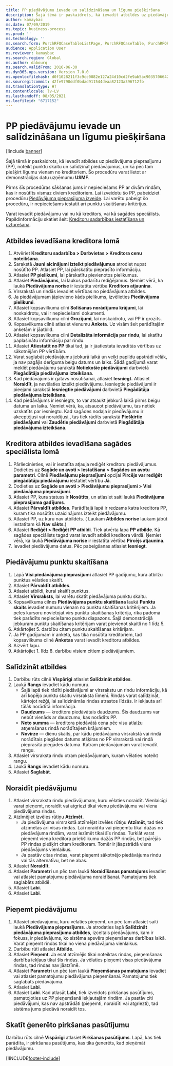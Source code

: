 ```yaml
---
title: PP piedāvājumu ievade un salīdzināšana un līgumu piešķiršana
description: Šajā tēmā ir paskaidrots, kā ievadīt atbildes uz piedāvājuma pieprasījumu (PP), noteikt punktu skaitu un salīdzināt piedāvājumus, un kā pēc tam piešķirt līgumu vienam no kreditoriem.
author: kamaybac
ms.date: 07/09/2019
ms.topic: business-process
ms.prod: ''
ms.technology: ''
ms.search.form: PurchRFQCaseTableListPage, PurchRFQCaseTable, PurchRFQReplyTable, PurchRFQCompare, PurchRFQEditLines, PurchRFQEditLinesParameters, PurchTable, PurchTablePart, PurchRFQCompareLinePrices, PurchRFQCompareRFQ
audience: Application User
ms.reviewer: kamaybac
ms.search.region: Global
ms.author: dabourq
ms.search.validFrom: 2016-06-30
ms.dyn365.ops.version: Version 7.0.0
ms.openlocfilehash: d0f1028211f3c9cc0082e127a24d10cd2fe9ab5ac903570664233b10e5737bee
ms.sourcegitcommit: 42fe9790ddf0bdad911544deaa82123a396712fb
ms.translationtype: HT
ms.contentlocale: lv-LV
ms.lasthandoff: 08/05/2021
ms.locfileid: "6717152"
---
```

# <a name="enter-and-compare-rfq-bids-and-award-contracts"></a>PP piedāvājumu ievade un salīdzināšana un līgumu piešķiršana

[!include [banner](../../includes/banner.md)]

Šajā tēmā ir paskaidrots, kā ievadīt atbildes uz piedāvājuma pieprasījumu (PP), noteikt punktu skaitu un salīdzināt piedāvājumus, un kā pēc tam piešķirt līgumu vienam no kreditoriem. Šo procedūru varat lietot ar demonstrācijas datu uzņēmumu **USMF**.

Pirms šīs procedūras sākšanas jums ir nepieciešams PP ar divām rindām, kas ir nosūtīts vismaz diviem kreditoriem. Lai izveidotu šo PP, pabeidziet procedūru [Piedāvājuma pieprasījuma izveide](create-request-quotation.md). Lai varētu pabeigt šo procedūru, ir nepieciešams iestatīt arī punktu skaitīšanas kritērijus.

Varat ievadīt piedāvājumu vai nu kā kreditors, vai kā sagādes speciālists. Papildinformāciju skatiet šeit: [Kreditoru sadarbības iestatīšana un uzturēšana](../set-up-maintain-vendor-collaboration.md).

## <a name="enter-a-reply-as-a-vendor"></a>Atbildes ievadīšana kreditora lomā

1. Atvēriet **Kreditoru sadarbība \> Darbvietas \> Kreditora cenu noteikšana**.
2. Sarakstā **Jauni aicinājumi izteikt piedāvājumus** atrodiet nupat nosūtīto PP. Atlasiet PP, lai pārskatītu pieprasīto informāciju.
3. Atlasiet **PP pielikumi**, lai pārskatītu pievienotos pielikumus.
4. Atlasiet **Piedāvājums**, lai laukus padarītu rediģējamus. Ņemiet vērā, ka laukā **Piedāvājuma norise** ir iestatīta vērtība **Kreditors atjaunina**.
5. Virsrakstā un rindās ievadiet vērtības no piedāvājuma atbildes.
6. Ja piedāvājumam jāpievieno kāds pielikums, izvēlieties **Piedāvājuma pielikumi**.
7. Atlasiet kopsavilkuma cilni **Solīšanas norādījumu krājumi**, lai noskaidrotu, vai ir nepieciešami dokumenti.
8. Atlasiet kopsavilkuma cilni **Grozījumi**, lai noskaidrotu, vai PP ir grozīts.
9. Kopsavilkuma cilnē atlasiet vienumu **Anketa**. Uz visām šeit parādītajām anketām ir jāatbild.
10. Atlasiet kopsavilkuma cilni **Detalizēta informācija par rindu**, lai skatītu paplašinātu informāciju par rindu.
11. Atlasiet **Atiestatīt no PP** tikai tad, ja ir jāatiestata ievadītās vērtības uz sākotnējām PP vērtībām.
12. Varat saglabāt piedāvājumu jebkurā laikā un veikt papildu apstrādi vēlāk, ja nav pagājis derīguma beigu datums un laiks. Šādā gadījumā varat meklēt piedāvājumu sarakstā **Notiekošie piedāvājumi** darbvietā **Piegādātāja piedāvājuma izteikšana**.
13. Kad piedāvājums ir gatavs nosūtīšanai, atlasiet **Iesniegt.** Atlasiet **Noraidīt**, ja nevēlaties izteikt piedāvājumu. Iesniegtie piedāvājumi ir pieejami sarakstā **Iesniegtie piedāvājumi** darbvietā **Piegādātāja piedāvājuma izteikšana**.  
14. Kad piedāvājums ir iesniegts, to var atsaukt jebkurā laikā pirms beigu datuma un laika. Ņemiet vērā, ka, atsaucot piedāvājumu, tas netiek uzskatīts par iesniegtu. Kad sagādes nodaļa ir piedāvājumu ir akceptējusi vai noraidījusi,, tas tiek rādīts sarakstā **Piešķirtie piedāvājumi** vai **Zaudētie piedāvājumi** darbvietā **Piegādātāja piedāvājuma izteikšana**.  

## <a name="enter-a-reply-from-a-vendor-as-a-procurement-professional"></a>Kreditora atbildes ievadīšana sagādes speciālista lomā

1. Pārliecinieties, vai ir iestatīta atļauja rediģēt kreditoru piedāvājumus. Dodieties uz **Sagāde un avoti \> Iestatīšana \> Sagādes un avotu parametri**. Cilnē **Piedāvājumu pieprasījumi** opcijai **Pircējs var rediģēt piegādātāju piedāvājumu** iestatiet vērtību **Jā**.
2. Dodieties uz **Sagāde un avoti \> Piedāvājumu pieprasījumi \> Visi piedāvājuma pieprasījumi**.
3. Atlasiet PP, kura statuss ir **Nosūtīts**, un atlasiet saiti laukā **Piedāvājuma pieprasījuma gadījums**.
4. Atlasiet **Pārvaldīt atbildes**. Parādītajā lapā ir redzams katra kreditora PP, kuram tika nosūtīts uzaicinājums izteikt piedāvājumu.
5. Atlasiet PP, uz kuru nav atbildēts. ( Laukam **Atbildes norise** laukam jābūt iestatītam kā **Nav sākts**.)
6. Atlasiet **Rediģēt \> Rediģēt PP atbildi**. Tiek atvērta lapa **PP atbilde**. Kā sagādes speciālists tagad varat ievadīt atbildi kreditora vārdā. Ņemiet vērā, ka laukā **Piedāvājuma norise** ir iestatīta vērtība **Pircējs atjaunina**.  
7. Ievadiet piedāvājuma datus. Pēc pabeigšanas atlasiet **Iesniegt**.

## <a name="score-the-bids"></a>Piedāvājumu punktu skaitīšana

1. Lapā **Visi piedāvājuma pieprasījumi** atlasiet PP gadījumu, kura atbilžu punktus vēlaties skaitīt.
2. Atlasiet **Pārvaldīt atbildes**.
3. Atlasiet atbildi, kurai skaitīt punktus.
4. Atlasiet **Virsraksts**, lai varētu skatīt piedāvājuma punktu skaitu.
5. Kopsavilkuma cilnes **Piedāvājuma punktu skaitīšana** laukā **Punktu skaits** ievadiet numuru vienam no punktu skaitīšanas kritērijiem. Ja peles kursoru novietojat virs punktu skaitīšanas kritērija, rīka padomā tiek parādīts nepieciešamo punktu diapazons. Šajā demonstrācijā jebkuram punktu skaitīšanas kritērijam varat pievienot skaitli no 1 līdz 5.  
6. Atkārtojiet 5. darbību citam punktu skaitīšanas kritērijam.
7. Ja PP gadījumam ir anketa, kas tika nosūtīta kreditoriem, tad kopsavilkuma cilnē **Anketas** varat ievadīt kreditoru atbildes.
8. Aizvērt lapu.
9. Atkārtojiet 1. līdz 8. darbību visiem citiem piedāvājumiem.

## <a name="compare-the-replies"></a>Salīdzināt atbildes

1. Darbību rūts cilnē **Vispārīgi** atlasiet **Salīdzināt atbildes**.
2. Laukā **Rangs** ievadiet kādu numuru.  
    - Šajā lapā tiek rādīti piedāvājumi ar virsrakstu un rindu informāciju, kā arī kopējo punktu skaitu virsraksta līmenī. Rindas varat salīdzināt, kārtojot režģi, lai salīdzināmās rindas atrastos līdzās. Ir iekļauta arī tālāk norādītā informācija.
    - **Daudzums** — kreditora piedāvātais daudzums. Šis daudzums var nebūt vienāds ar daudzumu, kas norādīts PP.
    - **Neto summa** — kreditora piedāvātā cena pēc visu atlaižu atņemšanas rindā norādītajiem krājumiem.
    - **Novirze** — dienu skaits, par kādu piedāvājuma virsrakstā vai rindā norādītais piegādes datums atšķiras no PP virsrakstā vai rindā pieprasītā piegādes datuma. Katram piedāvājumam varat ievadīt rangu.  
3. Atlasiet virsraksta rindu otram piedāvājumam, kuram vēlaties noteikt rangu.
4. Laukā **Rangs** ievadiet kādu numuru.
5. Atlasiet **Saglabāt**.

## <a name="reject-a-bid"></a>Noraidīt piedāvājumu

1. Atlasiet virsraksta rindu piedāvājumam, kuru vēlaties noraidīt. Vienlaicīgi varat pieņemt, noraidīt vai atgriezt tikai vienu piedāvājumu vai viena piedāvājuma rindas.
2. Atzīmējiet izvēles rūtiņu **Atzīmēt**.  
    - Ja piedāvājuma virsrakstā atzīmējat izvēles rūtiņu **Atzīmēt**, tad tiek atzīmētas arī visas rindas. Lai noraidītu vai pieņemtu tikai dažas no piedāvājuma rindām, varat iezīmēt tikai šīs rindas. Turklāt varat pieņemt viena kreditora priekšlikumu dažās PP rindās, bet pārējās PP rindas piešķirt citam kreditoram. Tomēr ir jāapstrādā viens piedāvājums vienlaikus.  
    - Ja pastāv citas rindas, varat pieņemt sākotnējo piedāvājuma rindu vai tās alternatīvu, bet ne abas.  
3. Atlasiet **Noraidīt**.
4. Atlasiet **Parametri** un pēc tam laukā **Noraidīšanas pamatojums** ievadiet vai atlasiet pamatojumu piedāvājuma noraidīšanai. Pamatojums tiek saglabāts atbildē.  
5. Atlasiet **Labi**.
6. Atlasiet **Labi**.

## <a name="accept-a-bid"></a>Pieņemt piedāvājumu

1. Atlasiet piedāvājumu, kuru vēlaties pieņemt, un pēc tam atlasiet saiti laukā **Piedāvājuma pieprasījums**. Ja atrodaties lapā **Salīdzināt piedāvājuma pieprasījumu atbildes**, izceltais piedāvājums, kam ir fokuss, ir piedāvājums, ko sistēma apsvērs pieņemšanas darbības laikā. Varat pieņemt rindas tikai no viena piedāvājuma vienlaikus.  
2. Darbību rūtī atlasiet **Atbilde**.
3. Atlasiet **Pieņemt**. Ja esat atzīmējis tikai noteiktas rindas, pieņemšanas darbība iekļaus tikai šīs rindas. Ja vēlaties pieņemt visas piedāvājuma rindas, tad rindas nav jāatzīmē.  
4. Atlasiet **Parametri** un pēc tam laukā **Pieņemšanas pamatojums** ievadiet vai atlasiet pamatojumu piedāvājuma pieņemšanai. Pamatojums tiek saglabāts piedāvājumā.  
5. Atlasiet **Labi**.
6. Atlasiet **Labi**. Kad atlasāt **Labi**, tiek izveidots pirkšanas pasūtījums, pamatojoties uz PP pieņemšanā iekļautajām rindām. Ja pastāv citi piedāvājumi, kas nav apstrādāti (pieņemti, noraidīti vai atgriezti), tad sistēma jums piedāvā noraidīt tos.  

## <a name="view-the-purchase-order-that-is-generated"></a>Skatīt ģenerēto pirkšanas pasūtījumu

Darbību rūts cilnē **Vispārīgi** atlasiet **Pirkšanas pasūtījums**. Lapā, kas tiek parādīta, ir pirkšanas pasūtījums, kas tika ģenerēts, kad pieņēmāt piedāvājumu.


[!INCLUDE[footer-include](../../../includes/footer-banner.md)]